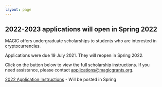 ```yaml
---
layout: page
---
```


## 2022-2023 applications will open in Spring 2022

MAGIC offers undergraduate scholarships to students who are interested in cryptocurrencies.

<!-- MAGIC is pleased to DOUBLE the award amounts for this school year. Three (3) recipients will each receive $2,000 ($1,000 per semester) paid directly to the educational institution. MAGIC would like to thank Cake Wallet for making this possible with their generous donation. -->

Applications were due 19 July 2021. They will reopen in Spring 2022.

Click on the button below to view the full scholarship instructions. If you need assistance, please contact [applications@magicgrants.org](mailto:applications@magicgrants.org).

[2022 Application Instructions]() - Will be posted in Spring
